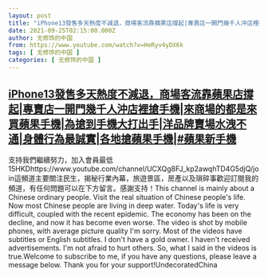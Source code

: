 ```yaml
---
layout: post
title: "iPhone13發售多天熱度不減退，商場客流靠蘋果店撐起|專賣店一開門幾千人沖店裡搶手機|來商場的都是來買蘋果手機|為搶到手機大打出手|洋品牌賣場水洩不通|身體行為最誠實|各地搶蘋果手機|#蘋果新手機"
date: 2021-09-25T02:15:00.000Z
author: 无修饰的中国
from: https://www.youtube.com/watch?v=HeRyv4yDX6k
tags: [ 无修饰的中国 ]
categories: [ 无修饰的中国 ]
---
```

<!--1632536100000-->
[iPhone13發售多天熱度不減退，商場客流靠蘋果店撐起|專賣店一開門幾千人沖店裡搶手機|來商場的都是來買蘋果手機|為搶到手機大打出手|洋品牌賣場水洩不通|身體行為最誠實|各地搶蘋果手機|#蘋果新手機](https://www.youtube.com/watch?v=HeRyv4yDX6k)
------

<div>
支持我們繼續努力，加入會員最低15HKDhttps://www.youtube.com/channel/UCXQg8FJ_kp2awqhTD4G5djQ/join這頻道主要關注民生，揭秘行業內幕，旅遊景區，房產以及瑣碎事歡迎訂閱我的頻道，有任何問題可以在下方留言。感謝支持！This channel is mainly about a Chinese ordinary people. Visit the real situation of Chinese people's life. Now most Chinese people are living in deep water. Today's life is very difficult, coupled with the recent epidemic. The economy has been on the decline, and now it has become even worse. The video is shot by mobile phones, with average picture quality I'm sorry. Most of the videos have subtitles or English subtitles. I don't have a gold owner. I haven't received advertisements. I'm not afraid to hurt others. So, what I said in the videos is true.Welcome to subscribe to me, if you have any questions, please leave a message below. Thank you for your support!UndecoratedChina
</div>
